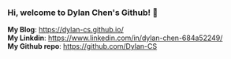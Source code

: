 ### Hi, welcome to Dylan Chen's Github! 👋
**My Blog**: https://dylan-cs.github.io/  
**My Linkdin**: https://www.linkedin.com/in/dylan-chen-684a52249/  
**My Github repo**: https://github.com/Dylan-CS




<!--
**Dylan-CS/Dylan-CS** is a ✨ _special_ ✨ repository because its `README.md` (this file) appears on your GitHub profile.

Here are some ideas to get you started:

- 🔭 I’m currently working on ...
- 🌱 I’m currently learning ...
- 👯 I’m looking to collaborate on ...
- 🤔 I’m looking for help with ...
- 💬 Ask me about ...
- 📫 How to reach me: ...
- 😄 Pronouns: ...
- ⚡ Fun fact: ...
-->
